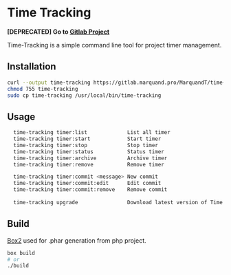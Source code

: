 # Time Tracking
**[DEPRECATED] Go to [Gitlab Project](https://gitlab.marquand.pro/MarquandT/time-tracking)**

Time-Tracking is a simple command line tool for project timer management.
## Installation
```bash
curl --output time-tracking https://gitlab.marquand.pro/MarquandT/time-tracking/-/raw/master/time-tracking?inline=false
chmod 755 time-tracking
sudo cp time-tracking /usr/local/bin/time-tracking
```
## Usage
```bash
  time-tracking timer:list             List all timer
  time-tracking timer:start            Start timer
  time-tracking timer:stop             Stop timer
  time-tracking timer:status           Status timer
  time-tracking timer:archive          Archive timer
  time-tracking timer:remove           Remove timer

  time-tracking timer:commit <message> New commit
  time-tracking timer:commit:edit      Edit commit
  time-tracking timer:commit:remove    Remove commit
  
  time-tracking upgrade                Download latest version of Time Tracking
```
## Build
[Box2](https://github.com/box-project/box2) used for .phar generation from php project. 
```bash
box build
# or
./build
```
